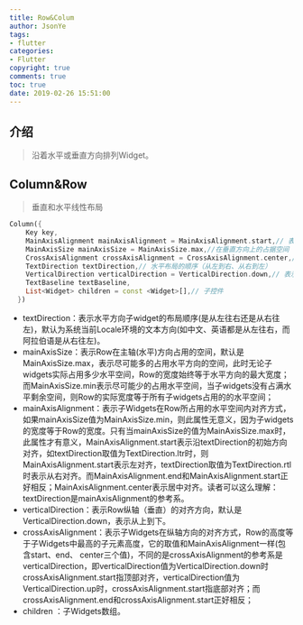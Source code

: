 ```yaml
---
title: Row&Colum
author: JsonYe
tags:
- flutter
categories:
- Flutter
copyright: true
comments: true
toc: true
date: 2019-02-26 15:51:00   
---
```

## 介绍
> 沿着水平或垂直方向排列Widget。

## Column&Row
> 垂直和水平线性布局

```dart
Column({
    Key key,
    MainAxisAlignment mainAxisAlignment = MainAxisAlignment.start,// 表示子Widgets在Column所占用的水平空间内对齐方式
    MainAxisSize mainAxisSize = MainAxisSize.max,//在垂直方向上的占据空间
    CrossAxisAlignment crossAxisAlignment = CrossAxisAlignment.center,// 表示子Widgets在纵轴方向的对齐方式
    TextDirection textDirection,// 水平布局的顺序（从左到右、从右到左）
    VerticalDirection verticalDirection = VerticalDirection.down,// 表示Column纵轴（垂直）的对齐方向
    TextBaseline textBaseline,
    List<Widget> children = const <Widget>[],// 子控件
  }) 
```
- textDirection：表示水平方向子widget的布局顺序(是从左往右还是从右往左)，默认为系统当前Locale环境的文本方向(如中文、英语都是从左往右，而阿拉伯语是从右往左)。
- mainAxisSize：表示Row在主轴(水平)方向占用的空间，默认是MainAxisSize.max，表示尽可能多的占用水平方向的空间，此时无论子widgets实际占用多少水平空间，Row的宽度始终等于水平方向的最大宽度；而MainAxisSize.min表示尽可能少的占用水平空间，当子widgets没有占满水平剩余空间，则Row的实际宽度等于所有子widgets占用的的水平空间；
- mainAxisAlignment：表示子Widgets在Row所占用的水平空间内对齐方式，如果mainAxisSize值为MainAxisSize.min，则此属性无意义，因为子widgets的宽度等于Row的宽度。只有当mainAxisSize的值为MainAxisSize.max时，此属性才有意义，MainAxisAlignment.start表示沿textDirection的初始方向对齐，如textDirection取值为TextDirection.ltr时，则MainAxisAlignment.start表示左对齐，textDirection取值为TextDirection.rtl时表示从右对齐。而MainAxisAlignment.end和MainAxisAlignment.start正好相反；MainAxisAlignment.center表示居中对齐。读者可以这么理解：textDirection是mainAxisAlignment的参考系。
- verticalDirection：表示Row纵轴（垂直）的对齐方向，默认是VerticalDirection.down，表示从上到下。
- crossAxisAlignment：表示子Widgets在纵轴方向的对齐方式，Row的高度等于子Widgets中最高的子元素高度，它的取值和MainAxisAlignment一样(包含start、end、 center三个值)，不同的是crossAxisAlignment的参考系是verticalDirection，即verticalDirection值为VerticalDirection.down时crossAxisAlignment.start指顶部对齐，verticalDirection值为VerticalDirection.up时，crossAxisAlignment.start指底部对齐；而crossAxisAlignment.end和crossAxisAlignment.start正好相反；
- children ：子Widgets数组。